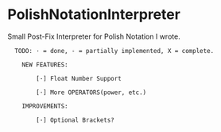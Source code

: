 # PolishNotationInterpreter
Small Post-Fix Interpreter for Polish Notation I wrote.

      TODO: · = done, - = partially implemented, X = complete.

        NEW FEATURES:

            [·] Float Number Support

            [·] More OPERATORS(power, etc.)

        IMPROVEMENTS:

            [·] Optional Brackets?
